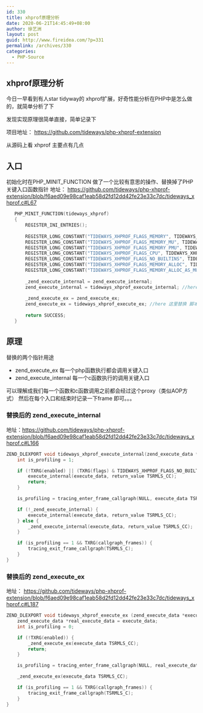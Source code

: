 ```yaml
---
id: 330
title: xhprof原理分析
date: 2020-06-21T14:45:49+08:00
author: 徐艺洲
layout: post
guid: http://www.fireidea.com/?p=331
permalink: /archives/330
categories:
  - PHP-Source
---
```


## xhprof原理分析
今日一早看到有人star tidyway的 xhprof扩展，好奇性能分析在PHP中是怎么做的，就简单分析了下 

发现实现原理很简单直接，简单记录下 

项目地址： https://github.com/tideways/php-xhprof-extension 

从源码上看 xhprof 主要点有几点

## 入口
初始化时在PHP_MINIT_FUNCTION 做了一个比较有意思的操作、替换掉了PHP关键入口函数指针 
地址： https://github.com/tideways/php-xhprof-extension/blob/f6aed09e98caf1eab58d2fd12dd42fe23e33c7dc/tideways_xhprof.c#L67

```c
   PHP_MINIT_FUNCTION(tideways_xhprof)
   {
       REGISTER_INI_ENTRIES();
   
       REGISTER_LONG_CONSTANT("TIDEWAYS_XHPROF_FLAGS_MEMORY", TIDEWAYS_XHPROF_FLAGS_MEMORY, CONST_CS | CONST_PERSISTENT);
       REGISTER_LONG_CONSTANT("TIDEWAYS_XHPROF_FLAGS_MEMORY_MU", TIDEWAYS_XHPROF_FLAGS_MEMORY_MU, CONST_CS | CONST_PERSISTENT);
       REGISTER_LONG_CONSTANT("TIDEWAYS_XHPROF_FLAGS_MEMORY_PMU", TIDEWAYS_XHPROF_FLAGS_MEMORY_PMU, CONST_CS | CONST_PERSISTENT);
       REGISTER_LONG_CONSTANT("TIDEWAYS_XHPROF_FLAGS_CPU", TIDEWAYS_XHPROF_FLAGS_CPU, CONST_CS | CONST_PERSISTENT);
       REGISTER_LONG_CONSTANT("TIDEWAYS_XHPROF_FLAGS_NO_BUILTINS", TIDEWAYS_XHPROF_FLAGS_NO_BUILTINS, CONST_CS | CONST_PERSISTENT);
       REGISTER_LONG_CONSTANT("TIDEWAYS_XHPROF_FLAGS_MEMORY_ALLOC", TIDEWAYS_XHPROF_FLAGS_MEMORY_ALLOC, CONST_CS | CONST_PERSISTENT);
       REGISTER_LONG_CONSTANT("TIDEWAYS_XHPROF_FLAGS_MEMORY_ALLOC_AS_MU", TIDEWAYS_XHPROF_FLAGS_MEMORY_ALLOC_AS_MU, CONST_CS | CONST_PERSISTENT);
   
       _zend_execute_internal = zend_execute_internal; 
       zend_execute_internal = tideways_xhprof_execute_internal; //here 这里替换函数指针
   
       _zend_execute_ex = zend_execute_ex;
       zend_execute_ex = tideways_xhprof_execute_ex; //here 这里替换 脚本入口指针
   
       return SUCCESS;
   }
```

## 原理
替换的两个指针用途
 * zend_execute_ex 每一个php函数执行都会调用关键入口 
 * zend_execute_internal 每一个c函数执行的调用关键入口

可以理解成我们每一个函数和c函数调用之前都会经过这个proxy（类似AOP方式） 
然后在每个入口和结束时记录一下frame 即可。。。
 
### 替换后的 zend_execute_internal 
地址：https://github.com/tideways/php-xhprof-extension/blob/f6aed09e98caf1eab58d2fd12dd42fe23e33c7dc/tideways_xhprof.c#L166 

```c
ZEND_DLEXPORT void tideways_xhprof_execute_internal(zend_execute_data *execute_data, zval *return_value) {
    int is_profiling = 1;

    if (!TXRG(enabled) || (TXRG(flags) & TIDEWAYS_XHPROF_FLAGS_NO_BUILTINS) > 0) {
        execute_internal(execute_data, return_value TSRMLS_CC);
        return;
    }

    is_profiling = tracing_enter_frame_callgraph(NULL, execute_data TSRMLS_CC);

    if (!_zend_execute_internal) {
        execute_internal(execute_data, return_value TSRMLS_CC);
    } else {
        _zend_execute_internal(execute_data, return_value TSRMLS_CC);
    }

    if (is_profiling == 1 && TXRG(callgraph_frames)) {
        tracing_exit_frame_callgraph(TSRMLS_C);
    }
}
```
### 替换后的 zend_execute_ex  
地址： https://github.com/tideways/php-xhprof-extension/blob/f6aed09e98caf1eab58d2fd12dd42fe23e33c7dc/tideways_xhprof.c#L187 

```c
ZEND_DLEXPORT void tideways_xhprof_execute_ex (zend_execute_data *execute_data) {
    zend_execute_data *real_execute_data = execute_data;
    int is_profiling = 0;

    if (!TXRG(enabled)) {
        _zend_execute_ex(execute_data TSRMLS_CC);
        return;
    }

    is_profiling = tracing_enter_frame_callgraph(NULL, real_execute_data TSRMLS_CC);

    _zend_execute_ex(execute_data TSRMLS_CC);

    if (is_profiling == 1 && TXRG(callgraph_frames)) {
        tracing_exit_frame_callgraph(TSRMLS_C);
    }
}
```